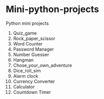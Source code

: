 # Mini-python-projects
Python mini projects

1. Quiz_game
2. Rock_paper_scissor
3. Word Counter
4. Password Manager
5. Number Guesser
6. Hangman
7. Chose_your_own_adventure
8. Dice_roll_sim
9. Alarm clock
10. Currency Converter
11. Calculator
12. Countdown Timer

